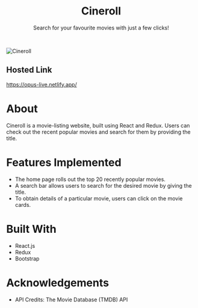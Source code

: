 <div id="top"></div>

<div align="center">

  <h1 align="center">Cineroll</h1>

  <p align="center">
    Search for your favourite movies with just a few clicks!
  </p>
</div>

</br>

![Cineroll](https://user-images.githubusercontent.com/78133928/176896617-2098ac72-58c9-4af6-b519-b6521a0ffb72.png)

<!-- HOSTED LINK -->

## Hosted Link

<a href="https://opus-live.netlify.app/" target="_blank">https://opus-live.netlify.app/</a>

<!-- ABOUT THE PROJECT -->

# About

Cineroll is a movie-listing website, built using React and Redux. Users can check out the recent popular movies and search for them by providing the title.

<!-- FEATURES IMPLEMENTED -->

# Features Implemented

- The home page rolls out the top 20 recently popular movies.
- A search bar allows users to search for the desired movie by giving the title.
- To obtain details of a particular movie, users can click on the movie cards.

<!-- BUILT WITH -->

# Built With

- React.js
- Redux
- Bootstrap

<!-- GETTING STARTED -->

# Acknowledgements

- API Credits: The Movie Database (TMDB) API
